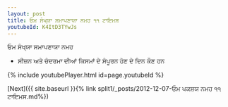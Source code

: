 ```yaml
---
layout: post
title: ਓਮ ਸੰਖ੍ਯਾ ਸਮਾਪਣਾਯਾ ਨਮਹ ੧੧ ਟਾਇਮਸ
youtubeId: K4ItD3TYwJs
---
```

 
 
 ਓਮ ਸੰਖ੍ਯਾ ਸਮਾਪਣਾਯਾ ਨਮਹ  
 
 -  ਸੀਜ਼ਨ ਅਤੇ ਚੰਦਰਮਾ ਦੀਆਂ ਕਿਸਮਾਂ ਦੇ ਸੰਪੂਰਨ ਹੋਣ ਦੇ ਦਿਨ ਕੌਣ ਹਨ 
 
  
 
  
 
 
 
 
 
 


{% include youtubePlayer.html id=page.youtubeId %}
 
[Next]({{ site.baseurl }}{% link  split1/_posts/2012-12-07-ਓਮ ਪਕਸ਼ਯ ਨਮਹ ੧੧ ਟਾਇਮਸ.md%})
 
